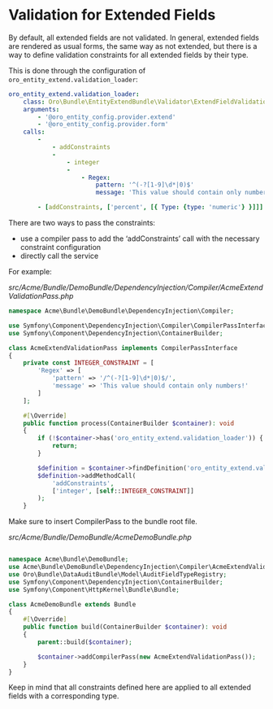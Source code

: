 <a id="book-entities-extended-entities-validation-for-fields"></a>

# Validation for Extended Fields

By default, all extended fields are not validated. In general, extended fields are rendered as usual forms, the same way as not extended, but there is a way to define validation constraints for all extended fields by their type.

This is done through the configuration of `oro_entity_extend.validation_loader`:

```yaml
oro_entity_extend.validation_loader:
    class: Oro\Bundle\EntityExtendBundle\Validator\ExtendFieldValidationLoader
    arguments:
        - '@oro_entity_config.provider.extend'
        - '@oro_entity_config.provider.form'
    calls:
        -
            - addConstraints
            -
                - integer
                -
                    - Regex:
                        pattern: '^(-?[1-9]\d*|0)$'
                        message: 'This value should contain only numbers.'

        - [addConstraints, ['percent', [{ Type: {type: 'numeric'} }]]]
```

There are two ways to pass the constraints:

* use a compiler pass to add the ‘addConstraints’ call with the necessary constraint configuration
* directly call the service

For example:

*src/Acme/Bundle/DemoBundle/DependencyInjection/Compiler/AcmeExtendValidationPass.php*
```php
namespace Acme\Bundle\DemoBundle\DependencyInjection\Compiler;

use Symfony\Component\DependencyInjection\Compiler\CompilerPassInterface;
use Symfony\Component\DependencyInjection\ContainerBuilder;

class AcmeExtendValidationPass implements CompilerPassInterface
{
    private const INTEGER_CONSTRAINT = [
        'Regex' => [
            'pattern' => '/^(-?[1-9]\d*|0)$/',
            'message' => 'This value should contain only numbers!'
        ]
    ];

    #[\Override]
    public function process(ContainerBuilder $container): void
    {
        if (!$container->has('oro_entity_extend.validation_loader')) {
            return;
        }

        $definition = $container->findDefinition('oro_entity_extend.validation_loader');
        $definition->addMethodCall(
            'addConstraints',
            ['integer', [self::INTEGER_CONSTRAINT]]
        );
    }
```

Make sure to insert CompilerPass to the bundle root file.

*src/Acme/Bundle/DemoBundle/AcmeDemoBundle.php*
```php

namespace Acme\Bundle\DemoBundle;
use Acme\Bundle\DemoBundle\DependencyInjection\Compiler\AcmeExtendValidationPass;
use Oro\Bundle\DataAuditBundle\Model\AuditFieldTypeRegistry;
use Symfony\Component\DependencyInjection\ContainerBuilder;
use Symfony\Component\HttpKernel\Bundle\Bundle;

class AcmeDemoBundle extends Bundle
{
    #[\Override]
    public function build(ContainerBuilder $container): void
    {
        parent::build($container);

        $container->addCompilerPass(new AcmeExtendValidationPass());
    }
}
```

Keep in mind that all constraints defined here are applied to all extended fields with a corresponding type.

<!-- Frontend -->
